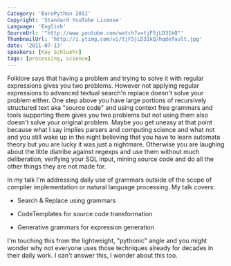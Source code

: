 ```yaml
---
Category: 'EuroPython 2011'
Copyright: 'Standard YouTube License'
Language: 'English'
SourceUrl: '"http://www.youtube.com/watch?v=tjF5jLD31kQ"'
ThumbnailUrl: 'http://i.ytimg.com/vi/tjF5jLD31kQ/hqdefault.jpg'
date: '2011-07-13'
speakers: [Kay Schluehr]
tags: [processing, science]
---
```

Folklore says that having a problem and trying to solve it with regular
expressions gives you two problems. However not applying regular expressions
to advanced textual search'n replace doesn't solve your problem either. One
step above you have large portions of recursively structured text aka "source
code" and using context free grammars and tools supporting them gives you two
problems but not using them also doesn't solve your original problem. Maybe
you get uneasy at that point because what I say implies parsers and computing
science and what not and you still wake up in the night believing that you
have to learn automata theory but you are lucky it was just a nightmare.
Otherwise you are laughing about the little diatribe against regexps and use
them without much deliberation, verifying your SQL input, mining source code
and do all the other things they are not made for.

In my talk I'm addressing daily use of grammars outside of the scope of
compiler implementation or natural language processing. My talk covers:

  * Search & Replace using grammars

  * CodeTemplates for source code transformation

  * Generative grammars for expression generation

I'm touching this from the lightweight, "pythonic" angle and you might wonder
why not everyone uses those techniques already for decades in their daily
work. I can't answer this, I wonder about this too.

